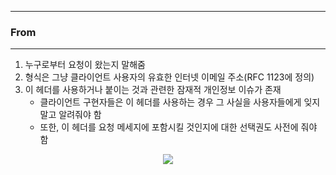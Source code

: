 -----
### From
-----
1. 누구로부터 요청이 왔는지 말해줌
2. 형식은 그냥 클라이언트 사용자의 유효한 인터넷 이메일 주소(RFC 1123에 정의)
3. 이 헤더를 사용하거나 붙이는 것과 관련한 잠재적 개인정보 이슈가 존재
   - 클라이언트 구현자들은 이 헤더를 사용하는 경우 그 사실을 사용자들에게 잊지 말고 알려줘야 함
   - 또한, 이 헤더를 요청 메세지에 포함시킬 것인지에 대한 선택권도 사전에 줘야 함
<div align="center">
<img src="https://github.com/user-attachments/assets/c0dfac84-96b3-4c99-bd02-ae557bb5805b">
</div>
